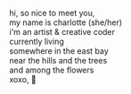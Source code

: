 hi, so nice to meet you,
<br />
my name is charlotte (she/her)
<br />
i'm an artist & creative coder
<br />
currently living
<br />
somewhere in the east bay
<br />
near the hills and the trees
<br />
and among the flowers
<br />
xoxo, 🧡
